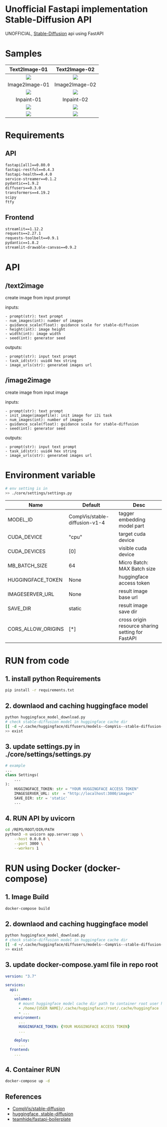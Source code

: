 # Unofficial Fastapi implementation Stable-Diffusion API

UNOFFICIAL, [Stable-Diffusion](https://github.com/CompVis/stable-diffusion) api using FastAPI

# Samples

|           Text2Image-01            |           Text2Image-02            |
| :--------------------------------: | :--------------------------------: |
| ![](./src/image/text2image/1.png)  | ![](./src/image/text2image/2.png)  |
|           Image2Image-01           |           Image2Image-02           |
| ![](./src/image/image2image/1.png) | ![](./src/image/image2image/2.png) |
|             Inpaint-01             |             Inpaint-02             |
|   ![](./src/image/inpaint/0.png)   |   ![](./src/image/inpaint/0.png)   |
|   ![](./src/image/inpaint/1.png)   |   ![](./src/image/inpaint/2.png)   |

# Requirements

## API

```txt
fastapi[all]==0.80.0
fastapi-restful==0.4.3
fastapi-health==0.4.0
service-streamer==0.1.2
pydantic==1.9.2
diffusers==0.3.0
transformers==4.19.2
scipy
ftfy
```

## Frontend
```txt
streamlit==1.12.2
requests==2.27.1 
requests-toolbelt==0.9.1 
pydantic==1.8.2
streamlit-drawable-canvas==0.9.2
```


# API

## /text2image
create image from input prompt

inputs:

    - prompt(str): text prompt
    - num_images(int): number of images
    - guidance_scale(float): guidance scale for stable-diffusion
    - height(int): image height
    - width(int): image width
    - seed(int): generator seed

outputs:

    - prompt(str): input text prompt
    - task_id(str): uuid4 hex string
    - image_urls(str): generated images url


## /image2image
create image from input image

inputs:

    - prompt(str): text prompt
    - init_image(imagefile): init image for i2i task
    - num_images(int): number of images
    - guidance_scale(float): guidance scale for stable-diffusion
    - seed(int): generator seed

outputs:

    - prompt(str): input text prompt
    - task_id(str): uuid4 hex string
    - image_urls(str): generated images url



# Environment variable


```bash
# env setting is in 
>> ./core/settings/settings.py
```

| Name               | Default                       | Desc                                              |
| ------------------ | ----------------------------- | ------------------------------------------------- |
| MODEL_ID           | CompVis/stable-diffusion-v1-4 | tagger embedding model part                       |
| CUDA_DEVICE        | "cpu"                         | target cuda device                                |
| CUDA_DEVICES       | [0]                           | visible cuda device                               |
| MB_BATCH_SIZE      | 64                            | Micro Batch: MAX Batch size                       |
| HUGGINGFACE_TOKEN  | None                          | huggingface access token                          |
| IMAGESERVER_URL    | None                          | result image base url                             |
| SAVE_DIR           | static                        | result image save dir                             |
| CORS_ALLOW_ORIGINS | [*]                           | cross origin resource sharing setting for FastAPI |

# RUN from code 

## 1. install python Requirements
```bash
pip install -r requirements.txt
```

## 2. downlaod and caching huggingface model
```bash
python huggingface_model_download.py
# check stable-diffusion model in huggingface cache dir 
[[ -d ~/.cache/huggingface/diffusers/models--CompVis--stable-diffusion-v1-4 ]] && echo "exist"
>> exist
```

## 3. update settings.py in ./core/settings/settings.py
```python
# example
...
class Settings(
    ...
):
    HUGGINGFACE_TOKEN: str = "YOUR HUGGINGFACE ACCESS TOKEN"
    IMAGESERVER_URL: str  = "http://localhost:3000/images"
    SAVE_DIR: str = 'static'
    ...
```

## 4. RUN API by uvicorn
```bash
cd /REPO/ROOT/DIR/PATH
python3 -m uvicorn app.server:app \
    --host 0.0.0.0 \
    --port 3000 \
    --workers 1 
```


# RUN using Docker (docker-compose)

## 1. Image Build 
```bash
docker-compose build
```

## 2. downlaod and caching huggingface model
```bash
python huggingface_model_download.py
# check stable-diffusion model in huggingface cache dir 
[[ -d ~/.cache/huggingface/diffusers/models--CompVis--stable-diffusion-v1-4 ]] && echo "exist"
>> exist
```

## 3. update docker-compose.yaml file in repo root
```yaml
version: "3.7"

services:
  api:
    ...
    volumes:
      # mount huggingface model cache dir path to container root user home dir
      - /home/{USER NAME}/.cache/huggingface:/root/.cache/huggingface
      - ...
    environment:
      ...
      HUGGINGFACE_TOKEN: {YOUR HUGGINGFACE ACCESS TOKEN}
      ...

    deploy:
      ...
  frontend:
    ...
```

## 4. Container RUN
```bash
docker-compose up -d
```




## References
- [CompVis/stable-diffusion](https://github.com/CompVis/stable-diffusion)
- [huggingface, stable-diffusion](https://huggingface.co/CompVis)
- [teamhide/fastapi-boilerplate](https://github.com/teamhide/fastapi-boilerplate)